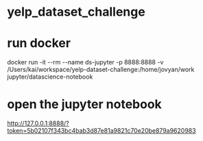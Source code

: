 # yelp_dataset_challenge

# run docker
docker run -it --rm --name ds-jupyter -p 8888:8888 -v /Users/kai/workspace/yelp-dataset-challenge:/home/jovyan/work jupyter/datascience-notebook

# open the jupyter notebook
http://127.0.0.1:8888/?token=5b02107f343bc4bab3d87e81a9821c70e20be879a9620983
